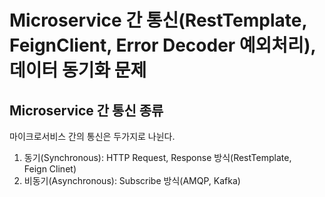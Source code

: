 # Microservice 간 통신(RestTemplate, FeignClient, Error Decoder 예외처리), 데이터 동기화 문제  

## Microservice 간 통신 종류
마이크로서비스 간의 통신은 두가지로 나뉜다.   
1. 동기(Synchronous): HTTP Request, Response 방식(RestTemplate,   
Feign Clinet)  
2. 비동기(Asynchronous): Subscribe 방식(AMQP, Kafka)  




















